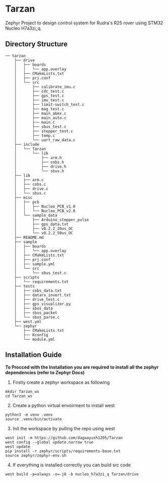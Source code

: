 # Tarzan 
Zephyr Project to design control system for Rudra's R25 rover using STM32 Nucleo H7a3zi_q.

## Directory Structure 
```
── tarzan
    ├── drive
    │   ├── boards
    │   │   └── app.overlay
    │   ├── CMakeLists.txt
    │   ├── prj.conf
    │   └── src
    │       ├── calibrate_imu.c
    │       ├── cdc_test.c
    │       ├── gps_test.c
    │       ├── imu_test.c
    │       ├── limit-switch_test.c
    │       ├── mag_test.c
    │       ├── main_abex.c
    │       ├── main_auto.c
    │       ├── main.c
    │       ├── sbus_test.c
    │       ├── stepper_test.c
    │       ├── temp.c
    │       └── uart_raw_data.c
    ├── include
    │   └── Tarzan
    │       └── lib
    │           ├── arm.h
    │           ├── cobs.h
    │           ├── drive.h
    │           └── sbus.h
    ├── lib
    │   ├── arm.c
    │   ├── cobs.c
    │   ├── drive.c
    │   └── sbus.c
    ├── misc
    │   ├── pcb
    │   │   ├── Nucleo_PCB_v1.0
    │   │   └── Nucleo_PCB_v2.0
    │   └── sample_data
    │       ├── Arduino_stepper_pulse
    │       ├── gps_data.txt
    │       ├── v0.2.2_20us_OC
    │       └── v0.2.2_50us_OC
    ├── README.md
    ├── sample
    │   ├── boards
    │   │   └── app.overlay
    │   ├── CMakeLists.txt
    │   ├── prj.conf
    │   ├── sample.yml 
    │   └── src
    │       └── sbus_test.c
    ├── scripts
    │   └── requirements.txt
    ├── tests
    │   ├── cobs_data.txt
    │   ├── datarx_invert.txt
    │   ├── drive_test.c
    │   ├── gps_visualizer.py
    │   ├── sbus_data
    │   ├── sbus_packet
    │   └── sbus_parse.c
    ├── west.yml
    └── zephyr
        ├── CMakeLists.txt
        ├── Kconfig
        └── module.yml
```
## Installation Guide 
**To Procced with the Installation you are required to install all the zephyr dependencies (refer to Zephyr Docs)**
1. Firstly create a zephyr workspace as following
```
mkdir Tarzan_ws
cd Tarzan_ws
```
2. Create a python virtual envoirment to install west
```
python3 -m venv .venv
source .venv/bin/activate
```
3. Init the workspace by pulling the repo using west
```
west init -m https://github.com/dagaayush1205/Tarzan 
west config --global update.narrow true
west update
pip install -r zephyr/scripts/requirements-base.txt
source zephyr/zephyr-env.sh
```
4. If everything is installed correctly you can build src code
```
west build -p=always -o=-j8 -b nucleo_h7a3zi_q Tarzan/drive
```
